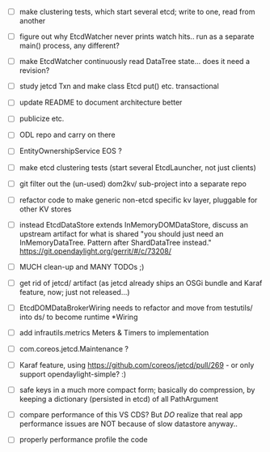 
- [ ] make clustering tests, which start several etcd; write to one, read from another
- [ ] figure out why EtcdWatcher never prints watch hits.. run as a separate main() process, any different?
- [ ] make EtcdWatcher continuously read DataTree state... does it need a revision?

- [ ] study jetcd Txn and make class Etcd put() etc. transactional

- [ ] update README to document architecture better
- [ ] publicize etc.
- [ ] ODL repo and carry on there

- [ ] EntityOwnershipService EOS ?

- [ ] make etcd clustering tests (start several EtcdLauncher, not just clients)

- [ ] git filter out the (un-used) dom2kv/ sub-project into a separate repo

- [ ] refactor code to make generic non-etcd specific kv layer, pluggable for other KV stores

- [ ] instead EtcdDataStore extends InMemoryDOMDataStore, discuss an upstream artifact for what is shared
      "you should just need an InMemoryDataTree. Pattern after ShardDataTree instead."
      https://git.opendaylight.org/gerrit/#/c/73208/

- [ ] MUCH clean-up and MANY TODOs ;)

- [ ] get rid of jetcd/ artifact (as jetcd already ships an OSGi bundle and Karaf feature, now; just not released...)

- [ ] EtcdDOMDataBrokerWiring needs to refactor and move from testutils/ into ds/ to become runtime *Wiring

- [ ] add infrautils.metrics Meters & Timers to implementation

- [ ] com.coreos.jetcd.Maintenance ?

- [ ] Karaf feature, using https://github.com/coreos/jetcd/pull/269 - or only support opendaylight-simple? :)

- [ ] safe keys in a much more compact form; basically do compression, by keeping a dictionary (persisted in etcd) of all PathArgument

- [ ] compare performance of this VS CDS? But *DO* realize that real app performance issues are NOT because of slow datastore anyway..

- [ ] properly performance profile the code

